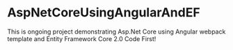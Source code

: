 # AspNetCoreUsingAngularAndEF

This is ongoing project demonstrating Asp.Net Core using Angular webpack template and Entity Framework Core 2.0 Code First!
